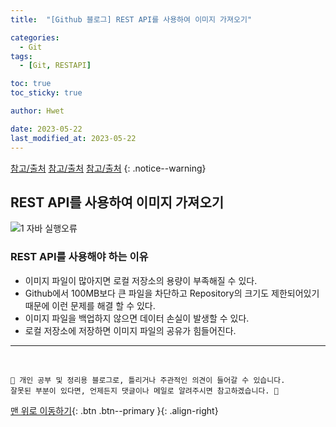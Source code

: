 ```yaml
---
title:  "[Github 블로그] REST API를 사용하여 이미지 가져오기" 

categories:
  - Git
tags:
  - [Git, RESTAPI]

toc: true
toc_sticky: true

author: Hwet

date: 2023-05-22
last_modified_at: 2023-05-22
---
```



[참고/출처](https://velog.io/@131ryuji/Github-API%EB%A5%BC-%EC%9D%B4%EC%9A%A9%ED%95%98%EA%B8%B0)
[참고/출처](https://docs.github.com/ko/authentication/keeping-your-account-and-data-secure/creating-a-personal-access-token)
[참고/출처](https://docs.github.com/ko/rest/quickstart?apiVersion=2022-11-28)
{: .notice--warning}

## REST API를 사용하여 이미지 가져오기

![1 자바 실행오류](https://github.com/hwet-j/hwet-j.github.io/assets/81364742/fc5f5884-9781-4451-b7f3-a81ecae4b15d)

### REST API를 사용해야 하는 이유

- 이미지 파일이 많아지면 로컬 저장소의 용량이 부족해질 수 있다.
- Github에서 100MB보다 큰 파일을 차단하고 Repository의 크기도 제한되어있기 때문에 이런 문제를 해결 할 수 있다.
- 이미지 파일을 백업하지 않으면 데이터 손실이 발생할 수 있다.
- 로컬 저장소에 저장하면 이미지 파일의 공유가 힘들어진다.






***
<br>

    📢 개인 공부 및 정리용 블로그로, 틀리거나 주관적인 의견이 들어갈 수 있습니다.
    잘못된 부분이 있다면, 언제든지 댓글이나 메일로 알려주시면 참고하겠습니다. 🔔

[맨 위로 이동하기](#){: .btn .btn--primary }{: .align-right}
